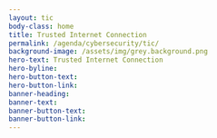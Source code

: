 ```yaml
---
layout: tic
body-class: home
title: Trusted Internet Connection
permalink: /agenda/cybersecurity/tic/
background-image: /assets/img/grey.background.png
hero-text: Trusted Internet Connection
hero-byline: 
hero-button-text: 
hero-button-link: 
banner-heading: 
banner-text: 
banner-button-text: 
banner-button-link: 
---
```

